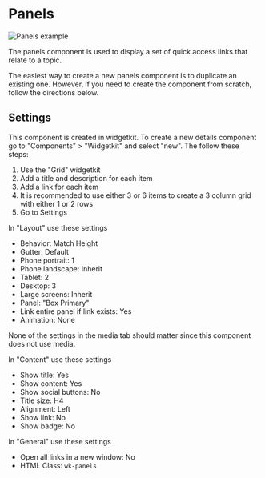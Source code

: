 # Panels

![Panels example](/linear/panels.png)

The panels component is used to display a set of quick access links that relate to a topic.

The easiest way to create a new panels component is to duplicate an existing one. However, if you need to create the component from scratch, follow the directions below.

## Settings

This component is created in widgetkit. To create a new details component go to "Components" > "Widgetkit" and select "new". The follow these steps:

1. Use the "Grid" widgetkit
2. Add a title and description for each item
3. Add a link for each item
4. It is recommended to use either 3 or 6 items to create a 3 column grid with either 1 or 2 rows
5. Go to Settings

In "Layout" use these settings

- Behavior: Match Height
- Gutter: Default
- Phone portrait: 1
- Phone landscape: Inherit
- Tablet: 2
- Desktop: 3
- Large screens: Inherit
- Panel: "Box Primary"
- Link entire panel if link exists: Yes
- Animation: None

None of the settings in the media tab should matter since this component does not use media.

In "Content" use these settings

- Show title: Yes
- Show content: Yes
- Show social buttons: No
- Title size: H4
- Alignment: Left
- Show link: No
- Show badge: No


In "General" use these settings

- Open all links in a new window: No
- HTML Class: `wk-panels`
